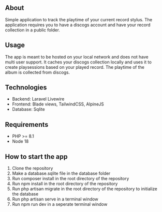 ## About

Simple application to track the playtime of your current record stylus. The application requires you to have a discogs account and have your record collection in a public folder. 

## Usage

The app is meant to be hosted on your local network and does not have multi user support. It caches your discogs collection locally and uses it to create playsessions based on your played record. The playtime of the album is collected from discogs.

## Technologies

- Backend: Laravel Livewire
- Frontend: Blade views, TailwindCSS, AlpineJS
- Database: Sqlite

## Requirements

- PHP >= 8.1
- Node 18

## How to start the app

1. Clone the repository
2. Make a database.sqlite file in the database folder
3. Run composer install in the root directory of the repository
4. Run npm install in the root directory of the repository
5. Run php artisan migrate in the root directory of the repository to initialize the database
6. Run php artisan serve in a terminal window
7. Run npm run dev in a seperate terminal window
